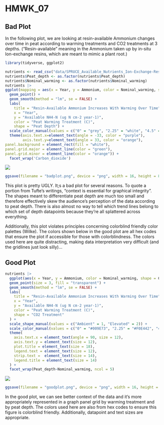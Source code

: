 # HMWK_07

## Bad Plot

In the following plot, we are looking at resin-available Ammonium
changes over time in peat according to warming treatments and CO2
treatments at 3 depths. (“Resin-available” meaning in the Ammonium taken
up by in-situ Ion-exchange resins, which are meant to mimic a plant
root.)

``` r
library(tidyverse, ggplot2)

nutrients <- read_csv("data/SPRUCE_Available_Nutrients_Ion-Exchange-Resins_Annual_2014-2018.csv")
nutrients$Peat_depth <- as.factor(nutrients$Peat_depth)
nutrients$Nominal_warming <- as.factor(nutrients$Nominal_warming)
nutrients |>
ggplot(mapping = aes(x = Year, y = Ammonium, color = Nominal_warming, shape = Peat_depth)) +
  geom_point() +
  geom_smooth(method = "lm", se = FALSE) + 
  labs(
    title = "Resin-Available Ammonium Increases With Warming Over Time",
    x = "Year",
    y = "Available NH4-N (ug N cm-2 year-1)",
    color = "Peat Warming Treatment (C)",
    shape = "Peat Depth") + 
  scale_color_manual(values = c("0" = "grey", "2.25" = "white", "4.5" = "pink", "6.75" = "cyan", "9" = "lavender")) +
  theme(axis.text.x=element_text(angle = -33, color = "purple"),
        axis.text.y=element_text(angle = 33, color = "orange"), 
panel.background = element_rect(fill = "white"),
panel.grid.major = element_line(color = "green"),   
panel.grid.minor = element_line(color = "orange")) +
  facet_wrap('Carbon_dioxide')
```

![](HMWK_07_files/figure-commonmark/unnamed-chunk-1-1.png)

``` r
ggsave(filename = "badplot.png", device = "png", width = 16, height = 8)
```

This plot is pretty UGLY. It;s a bad plot for several reasons. To quote
a portion from Tufte’s writings, “context is essential for graphical
integrity”. The shapes meant to differentiate peat depth are much too
small and therefore effectively skew the audience’s perception of the
data according to peat depth. There is also almost no way to tell which
trend lines belong to which set of depth datapoints because they’re all
splattered across everything.

Additionally, this plot violates principles concerning colorblind
friendly color palettes (Wilke). The colors shown below in the good plot
are all hex codes that ensure the plot if accessible for those with
colorblindness. The colors used here are quite distracting, making data
interpretation very difficult (and the gridlines just look silly)…

## Good Plot

``` r
nutrients |>
  ggplot(aes(x = Year, y = Ammonium, color = Nominal_warming, shape = Carbon_dioxide)) +
  geom_point(size = 3, fill = "transparent") +
  geom_smooth(method = "lm", se = FALSE) + 
  labs(
    title = "Resin-Available Ammonium Increases With Warming Over Time",
    x = "Year",
    y = "Available NH4-N (ug N cm-2 year-1)",
    color = "Peat Warming Treatment (C)",
    shape = "CO2 Treatment"
  ) +
  scale_shape_manual(values = c("Ambient" = 1, "Elevated" = 2)) + 
  scale_color_manual(values = c("0" = "#009E73", "2.25" = "#F0E442", "4.5" = "#E69F00", "6.75" = "#D55E00", "9" = "#CC79A7")) + 
  theme(
    axis.text.x = element_text(angle = 90, size = 12),          
    axis.text.y = element_text(size = 12),          
    plot.title = element_text(size = 18),
    legend.text = element_text(size = 12),
    strip.text =  element_text(size = 14), 
    legend.title = element_text(size = 14)    
  ) +
  facet_wrap(Peat_depth~Nominal_warming, ncol = 5)
```

![](HMWK_07_files/figure-commonmark/unnamed-chunk-2-1.png)

``` r
ggsave(filename = "goodplot.png", device = "png", width = 16, height = 8)
```

In the good plot, we can see better context of the data and it’s more
appropriately represented in a graph panel grid by warming treatment and
by peat depth. The colors used here are also from hex codes to ensure
this figure is colorblind friendly. Additionally, datapoint and text
sizes are appropriate.
